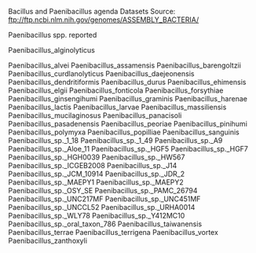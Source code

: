 Bacillus and Paenibacillus agenda
Datasets
Source: ftp://ftp.ncbi.nlm.nih.gov/genomes/ASSEMBLY_BACTERIA/

Paenibacillus spp. reported

Paenibacillus_alginolyticus

Paenibacillus_alvei
Paenibacillus_assamensis
Paenibacillus_barengoltzii
Paenibacillus_curdlanolyticus
Paenibacillus_daejeonensis
Paenibacillus_dendritiformis
Paenibacillus_durus
Paenibacillus_ehimensis
Paenibacillus_elgii
Paenibacillus_fonticola
Paenibacillus_forsythiae
Paenibacillus_ginsengihumi
Paenibacillus_graminis
Paenibacillus_harenae
Paenibacillus_lactis
Paenibacillus_larvae
Paenibacillus_massiliensis
Paenibacillus_mucilaginosus
Paenibacillus_panacisoli
Paenibacillus_pasadenensis
Paenibacillus_peoriae
Paenibacillus_pinihumi
Paenibacillus_polymyxa
Paenibacillus_popilliae
Paenibacillus_sanguinis
Paenibacillus_sp._1_18
Paenibacillus_sp._1_49
Paenibacillus_sp._A9
Paenibacillus_sp._Aloe_11
Paenibacillus_sp._HGF5
Paenibacillus_sp._HGF7
Paenibacillus_sp._HGH0039
Paenibacillus_sp._HW567
Paenibacillus_sp._ICGEB2008
Paenibacillus_sp._J14
Paenibacillus_sp._JCM_10914
Paenibacillus_sp._JDR_2
Paenibacillus_sp._MAEPY1
Paenibacillus_sp._MAEPY2
Paenibacillus_sp._OSY_SE
Paenibacillus_sp._PAMC_26794
Paenibacillus_sp._UNC217MF
Paenibacillus_sp._UNC451MF
Paenibacillus_sp._UNCCL52
Paenibacillus_sp._URHA0014
Paenibacillus_sp._WLY78
Paenibacillus_sp._Y412MC10
Paenibacillus_sp._oral_taxon_786
Paenibacillus_taiwanensis
Paenibacillus_terrae
Paenibacillus_terrigena
Paenibacillus_vortex
Paenibacillus_zanthoxyli


